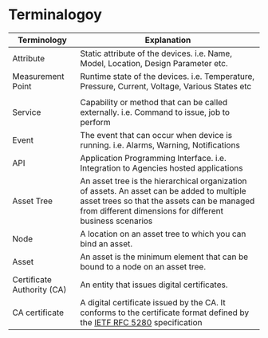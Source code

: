 # Terminalogoy

| **Terminology**       |**Explanation**                                                                                        |
|-----------------------|-------------------------------------------------------------------------------------------------------|
| Attribute             | Static attribute of the devices. i.e. Name, Model, Location, Design Parameter etc.                    |
| Measurement Point     | Runtime state of the devices. i.e. Temperature, Pressure, Current, Voltage, Various States etc        |
|                       |                                                                                                       |
| Service               | Capability or method that can be called externally. i.e. Command to issue, job to perform             |
| Event                 | The event that can occur when device is running. i.e. Alarms, Warning, Notifications                  |
| API                   | Application Programming Interface. i.e. Integration to Agencies hosted applications                   |
| Asset Tree            | An asset tree is the hierarchical organization of assets. An asset can be added to multiple asset trees so that the assets can be managed from different dimensions for different business scenarios  |
| Node                       | A location on an asset tree to which you can bind an asset.                                      |
| Asset                      | An asset is the minimum element that can be bound to a node on an asset tree.                    |
| Certificate Authority (CA) | An entity that issues digital certificates.                                                      |
| CA certificate             | A digital certificate issued by the CA. It conforms to the certificate format defined by the [IETF RFC 5280](https://datatracker.ietf.org/doc/html/rfc5280) specification |

